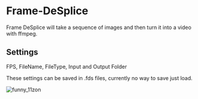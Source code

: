 # Frame-DeSplice
Frame DeSplice will take a sequence of images and then turn it into a video with ffmpeg.

## Settings

FPS, FileName, FileType, Input and Output Folder

These settings can be saved in .fds files, currently no way to
save just load.

![funny_11zon](https://user-images.githubusercontent.com/79758393/167443760-f2e7518e-d596-4338-b74a-b2720bebd885.jpg)
